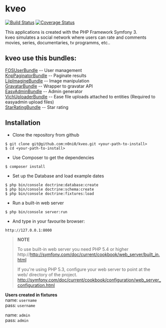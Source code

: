 **kveo**
====

  
[![Build Status](https://travis-ci.org/n0ni0/kveo.svg?branch=master)](https://travis-ci.org/n0ni0/kveo) 
[![Coverage Status](https://coveralls.io/repos/github/n0ni0/kveo/badge.svg?branch=master)](https://coveralls.io/github/n0ni0/kveo?branch=master)

This applications is created with the PHP Framework Symfony 3.  
kveo simulates a social network where users can rate and comments movies, series, documentaries, tv programms, etc..

kveo use this bundles:
-----------------------

[FOSUserBundle](https://github.com/FriendsOfSymfony/FOSUserBundle) -- User management  
[KnpPaginatorBundle](https://github.com/KnpLabs/KnpPaginatorBundle) -- Paginate results  
[LiipImagineBundle](https://github.com/liip/LiipImagineBundle) -- Image manipulation  
[GravatarBundle](https://github.com/henrikbjorn/GravatarBundle) -- Wrapper to gravatar API  
[EasyAdminBundle](https://github.com/javiereguiluz/EasyAdminBundle) -- Admin generator  
[VichUploaderBundle](https://github.com/dustin10/VichUploaderBundle) -- Ease file uploads attached to entities (Required to easyadmin upload files)  
[StarRatingBundle](https://github.com/blackknight467/StarRatingBundle/blob/master/composer.json) -- Star rating




**Installation**
------------

- Clone the repository from github

```
$ git clone git@github.com:n0ni0/kveo.git <your-path-to-install>
$ cd <your-path-to-install>
```

- Use Composer to get the dependencies

```
$ composer install
```

-  Set up the Database and load example dates

```
$ php bin/console doctrine:database:create
$ php bin/console doctrine:schema:create
$ php bin/console doctrine:fixtures:load
```

- Run a built-in web server

```
$ php bin/console server:run
```

- And type in your favourite browser:

```
http://127.0.0.1:8000
```

> **NOTE**
>
> To use built-in web server you need PHP 5.4 or higher
> http://http://symfony.com/doc/current/cookbook/web_server/built_in.html
>
> If you're using PHP 5.3, configure your web server to point at the web/ directory of the project.
> http://symfony.com/doc/current/cookbook/configuration/web_server_configuration.html
>


**Users created in fixtures**  
   name: `username`  
   pass: `username`  

   name: `admin`  
   pass: `admin`  